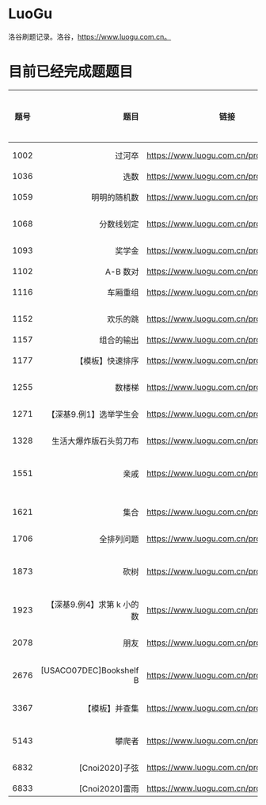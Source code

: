 # LuoGu
洛谷刷题记录。洛谷，https://www.luogu.com.cn。

# 目前已经完成题题目
| 题号        | 题目                                  |  链接                                           |  算法分类 |
| --------   | -----:                                | :----:                                         | :-----:  |
| 1002       | 过河卒                         |   https://www.luogu.com.cn/problem/P1002    | 递推 |
| 1036        | 选数                                |   https://www.luogu.com.cn/problem/P1036    ||
| 1059        | 明明的随机数                                |   https://www.luogu.com.cn/problem/P1059    | 排序 |
| 1068        | 分数线划定                                |   https://www.luogu.com.cn/problem/P1068    | 排序 |
| 1093        | 奖学金                                |   https://www.luogu.com.cn/problem/P1093    | 排序 |
| 1102        | A-B 数对                                  |   https://www.luogu.com.cn/problem/P1102    ||
| 1116        | 车厢重组                                  |   https://www.luogu.com.cn/problem/P1116    | 排序 |
| 1152        | 欢乐的跳                                  |   https://www.luogu.com.cn/problem/P1152    | 排序 |
| 1157        | 组合的输出                            |   https://www.luogu.com.cn/problem/P1157   ||
| 1177        | 【模板】快速排序                            |   https://www.luogu.com.cn/problem/P1177   | 排序 |
| 1255        | 数楼梯                            |   https://www.luogu.com.cn/problem/P1255   | 递推 |
| 1271        | 【深基9.例1】选举学生会                            |   https://www.luogu.com.cn/problem/P1271   | 排序 |
| 1328        | 生活大爆炸版石头剪刀布                            |   https://www.luogu.com.cn/problem/P1328   | 模拟 |
| 1551        | 亲戚                            |   https://www.luogu.com.cn/problem/P1551   | 并查集 |
| 1621        | 集合                            |   https://www.luogu.com.cn/problem/P1621   | 并查集 |
| 1706        | 全排列问题                            |   https://www.luogu.com.cn/problem/P1706   ||
| 1873        | 砍树                            |   https://www.luogu.com.cn/problem/P1873   | 二分查找 |
| 1923        | 【深基9.例4】求第 k 小的数       |   https://www.luogu.com.cn/problem/P1923   | 排序 |
| 2078        | 朋友                            |   https://www.luogu.com.cn/problem/P2078   | 并查集 |
| 2676        | [USACO07DEC]Bookshelf B                            |   https://www.luogu.com.cn/problem/P2676   | 排序 |
| 3367        | 【模板】并查集                            |   https://www.luogu.com.cn/problem/P3367   | 并查集  |
| 5143        | 攀爬者                                  |   https://www.luogu.com.cn/problem/P5143    | 排序 |
| 6832        | [Cnoi2020]子弦                          |   https://www.luogu.com.cn/problem/P6832   | 贪心 |
| 6833        | [Cnoi2020]雷雨                            |   https://www.luogu.com.cn/problem/P6833   | BFS |